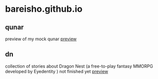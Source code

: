 # bareisho.github.io

## qunar
preview of my mock qunar
[preview](https://bareisho.github.io/qunar)

## dn
collection of stories about Dragon Nest (a free-to-play fantasy MMORPG developed by Eyedentity )
not finished yet
[preview](https://bareisho.github.io/dn)

